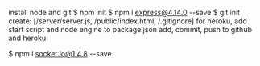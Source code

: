install node and git
$ npm init
$ npm i express@4.14.0 --save
$ git init
create: [/server/server.js, /public/index.html, /.gitignore]
for heroku, add start script and node engine to package.json
add, commit, push to github and heroku

$ npm i socket.io@1.4.8 --save
